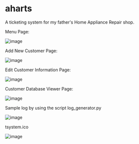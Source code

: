 # aharts
A ticketing system for my father's Home Appliance Repair shop.

Menu Page:

![image](https://github.com/GeraldTgit/aharts/assets/117510768/99b2aca2-a873-4c16-88fb-43c98a2ab076)

Add New Customer Page:

![image](https://github.com/GeraldTgit/aharts/assets/117510768/ca7ab0de-6e0d-49b8-8804-2e982788dafe)

Edit Customer Information Page:

![image](https://github.com/GeraldTgit/aharts/assets/117510768/14c46cdd-72f0-48cb-8267-04ea5615d6d9)

Customer Database Viewer Page:

![image](https://github.com/GeraldTgit/aharts/assets/117510768/61a7e771-7413-464f-aba4-54e26f284d24)

Sample log by using the script log_generator.py

![image](https://github.com/GeraldTgit/aharts/assets/117510768/95e5bb88-585f-4d83-be26-32a1588ab3df)

tsystem.ico

![image](https://github.com/GeraldTgit/aharts/assets/117510768/65d0a0f9-47d0-4fb5-9fa1-fa2b4ef684f8)
